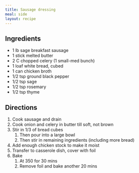 ```yaml
---
title: Sausage dressing
meal: side
layout: recipe
---
```


## Ingredients
* 1 lb sage breakfast sausage
* 1 stick melted butter
* 2 C chopped celery (1 small-med bunch)
* 1 loaf white bread, cubed
* 1 can chicken broth
* 1/2 tsp ground black pepper
* 1/2 tsp sage
* 1/2 tsp rosemary
* 1/2 tsp thyme

## Directions
1. Cook sausage and drain
2. Cook onion and celery in butter till soft, not brown
3. Stir in 1/3 of bread cubes
	1. Then pour into a large bowl
	2. Then stir in remaining ingredients (including more bread)
4. Add enough chicken stock to make it moist
5. Transfer to casserole dish, cover with foil
6. Bake 
	1. At 350 for 30 mins
	2. Remove foil and bake another 20 mins

